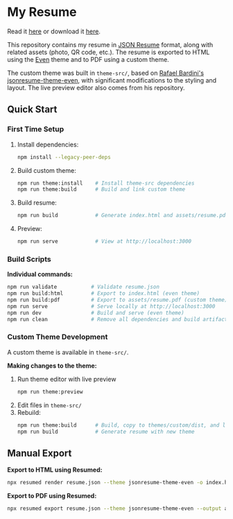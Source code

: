 # My Resume

Read it <a href="https://ricccec.github.io/resume/" target="_blank">here</a> or download it <a href="https://ricccec.github.io/resume/assets/resume.pdf" target="_blank">here</a>.

This repository contains my resume in [JSON Resume](https://jsonresume.org/) format, along with related assets (photo, QR code, etc.). The resume is exported to HTML using the [Even](https://github.com/rbardini/jsonresume-theme-even) theme and to PDF using a custom theme.

The custom theme was built in `theme-src/`, based on [Rafael Bardini's jsonresume-theme-even](https://github.com/rbardini/jsonresume-theme-even), with significant modifications to the styling and layout. The live preview editor also comes from his repository.

## Quick Start

### First Time Setup

1. Install dependencies:
   ```bash
   npm install --legacy-peer-deps
   ```

2. Build custom theme:
   ```bash
   npm run theme:install    # Install theme-src dependencies
   npm run theme:build      # Build and link custom theme
   ```

3. Build resume:
   ```bash
   npm run build            # Generate index.html and assets/resume.pdf
   ```

4. Preview:
   ```bash
   npm run serve            # View at http://localhost:3000
   ```

### Build Scripts

**Individual commands:**
```bash
npm run validate           # Validate resume.json
npm run build:html         # Export to index.html (even theme)
npm run build:pdf          # Export to assets/resume.pdf (custom theme)
npm run serve              # Serve locally at http://localhost:3000
npm run dev                # Build and serve (even theme)
npm run clean              # Remove all dependencies and build artifacts
```

### Custom Theme Development

A custom theme is available in `theme-src/`.

**Making changes to the theme:**
1. Run theme editor with live preview
   ```bash
   npm run theme:preview
   ```
2. Edit files in `theme-src/`
3. Rebuild:
   ```bash
   npm run theme:build      # Build, copy to themes/custom/dist, and link
   npm run build            # Generate resume with new theme
   ```

## Manual Export

**Export to HTML using Resumed:**
```bash
npx resumed render resume.json --theme jsonresume-theme-even -o index.html
```

**Export to PDF using Resumed:**
```bash
npx resumed export resume.json --theme jsonresume-theme-even --output assets/resume.pdf

```
